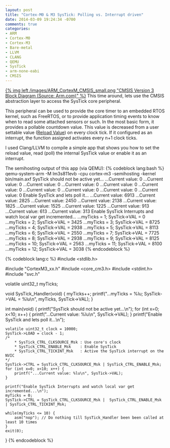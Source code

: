 ```yaml
---
layout: post
title: "Cortex-M0 & M3 SysTick: Polling vs. Interrupt driven"
date: 2014-03-09 19:24:34 -0700
comments: true
categories: 
- ARM
- Cortex-M0
- Cortex-M3
- Bare-metal
- LLVM
- CLANG
- QEMU
- SysTick
- arm-none-eabi
- CMSIS
---
```

[{% img left /images/ARM_CortexM_CMSIS_small.png "CMSIS Version 3 Block Diagram (Source: Arm.com)" %}](/images/ARM_CortexM_CMSIS_large.png)
This time around, lets use the CMSIS abstraction layer to access the SysTick core peripheral.

This peripheral can be used to provide the core timer to an embedded RTOS kernel, such as FreeRTOS, or to provide application timing events to know when to read some attached sensors or such. In the most basic form, it provides a pollable countdown value. This value is decreased from a user settable value ([Reload Value](http://infocenter.arm.com/help/index.jsp?topic=/com.arm.doc.dai0179b/ar01s02s08.html)) on every clock tick. If it configured as an interrupt, the function assigned activates every n+1 clock ticks.

I used Clang/LLVM to compile a simple app that shows you how to set the reload value, read (poll) the internal SysTick value or enable it as an interrupt.

The semihosting output of this app (via QEMU):
{% codeblock lang:bash %}
qemu-system-arm -M lm3s811evb -cpu cortex-m3 -semihosting -kernel  bin/main.axf
SysTick should not be active yet...
...Current value: 0
...Current value: 0
...Current value: 0
...Current value: 0
...Current value: 0
...Current value: 0
...Current value: 0
...Current value: 0
...Current value: 0
...Current value: 0
Enable SysTick and lets poll it...
...Current value: 6913
...Current value: 2825
...Current value: 2450
...Current value: 2138
...Current value: 1825
...Current value: 1525
...Current value: 1225
...Current value: 913
...Current value: 613
...Current value: 313
Enable SysTick Interrupts and watch local var get incremented...
...myTicks = 1; SysTick->VAL = 0
...myTicks = 2; SysTick->VAL = 3425
...myTicks = 3; SysTick->VAL = 8725
...myTicks = 4; SysTick->VAL = 2938
...myTicks = 5; SysTick->VAL = 8113
...myTicks = 6; SysTick->VAL = 2550
...myTicks = 7; SysTick->VAL = 7725
...myTicks = 8; SysTick->VAL = 2938
...myTicks = 9; SysTick->VAL = 8125
...myTicks = 10; SysTick->VAL = 2563
...myTicks = 11; SysTick->VAL = 8100
...myTicks = 12; SysTick->VAL = 3038
{% endcodeblock %}

{% codeblock lang:c %}
#include <stdlib.h>

#include "CortexM3_xx.h"
#include <core_cm3.h>
#include <stdint.h> 
#include "svc.h"

volatile uint32_t myTicks;

void SysTick_Handler(void) {
  myTicks++;
  printf("...myTicks = %lu; SysTick->VAL = %lu\n", myTicks, SysTick->VAL);
}

int main(void) {
	printf("SysTick should not be active yet...\n");
	for (int x=0; x<10; x++) {
		printf("...Current value: %lu\n", SysTick->VAL);
	}
	printf("Enable SysTick and lets poll it...\n");
	
	volatile uint32_t clock = 10000;
	SysTick->LOAD = clock - 1;
	/*
		* SysTick_CTRL_CLKSOURCE_Msk : Use core's clock
		* SysTick_CTRL_ENABLE_Msk    : Enable SysTick
		* SysTick_CTRL_TICKINT_Msk   : Active the SysTick interrupt on the NVIC
	*/ 
	SysTick->CTRL = SysTick_CTRL_CLKSOURCE_Msk | SysTick_CTRL_ENABLE_Msk;
	for (int x=0; x<10; x++) {
		printf("...Current value: %lu\n", SysTick->VAL);
	}

	printf("Enable SysTick Interrupts and watch local var get incremented...\n");
	myTicks = 0;
	SysTick->CTRL = SysTick_CTRL_CLKSOURCE_Msk |  SysTick_CTRL_ENABLE_Msk | SysTick_CTRL_TICKINT_Msk;
	
	while(myTicks <= 10) {
		asm("nop"); // Do nothing till SysTick_Handler been been called at least 10 times
	}
	exit(0);
}
{% endcodeblock %}

